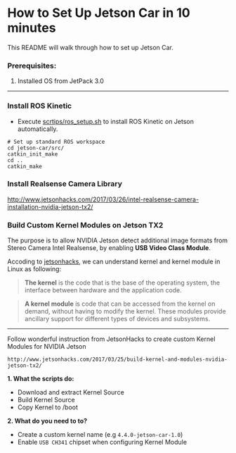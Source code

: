 # How to Set Up Jetson Car in 10 minutes

This README will walk through how to set up Jetson Car.

### Prerequisites:

1. Installed OS from JetPack 3.0

------------------------------------
### Install ROS Kinetic

* Execute [scrtips/ros_setup.sh](https://github.com/dat-ai/jetson-car/blob/master/setup/tx2_ros_install.sh) to install ROS Kinetic on Jetson automatically.
 
```
# Set up standard ROS workspace
cd jetson-car/src/
catkin_init_make
cd ..
catkin_make
```
### Install Realsense Camera Library
http://www.jetsonhacks.com/2017/03/26/intel-realsense-camera-installation-nvidia-jetson-tx2/

### Build Custom Kernel Modules on Jetson TX2

The purpose is to allow NVIDIA Jetson detect additional image formats from Stereo Camera Intel Realsense, by enabling **USB Video Class Module**.

Accoding to [jetsonhacks](http://www.jetsonhacks.com/2017/03/26/intel-realsense-camera-installation-nvidia-jetson-tx2/), we can understand kernel and kernel module in Linux as following:

> **The kernel** is the code that is the base of the operating system, the interface between hardware and the application code.

> **A kernel module** is code that can be accessed from the kernel on demand, without having to modify the kernel. These modules provide ancillary support for different types of devices and subsystems.


----

Follow wonderful instruction from JetsonHacks to create custom Kernel Modules for NVIDIA Jetson
```
http://www.jetsonhacks.com/2017/03/25/build-kernel-and-modules-nvidia-jetson-tx2/
```

**1. What the scripts do:**
* Download and extract Kernel Source
* Build Kernel Source
* Copy Kernel to /boot

**2. What do you need to to?**
* Create a custom kernel name (e.g `4.4.0-jetson-car-1.0`)
* Enable `USB CH341` chipset when configuring Kernel Module
